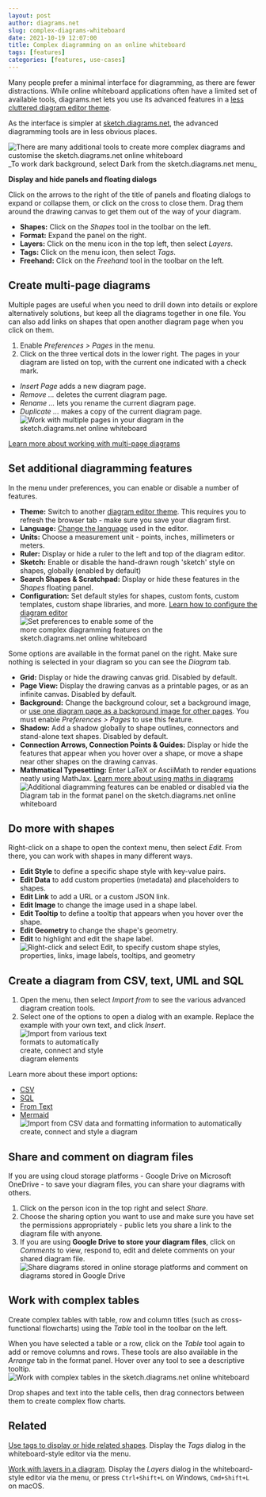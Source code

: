 ```yaml
---
layout: post
author: diagrams.net
slug: complex-diagrams-whiteboard
date: 2021-10-19 12:07:00
title: Complex diagramming on an online whiteboard
tags: [features]
categories: [features, use-cases]
---
```


Many people prefer a minimal interface for diagramming, as there are fewer distractions. While online whiteboard applications often have a limited set of available tools, diagrams.net lets you use its advanced features in a [less cluttered diagram editor theme](/blog/sketch-online-whiteboard.html).

As the interface is simpler at [sketch.diagrams.net](https://sketch.diagrams.net/), the advanced diagramming tools are in less obvious places.

<img src="/assets/img/blog/online-whiteboard-additional-tools.png" style="width=100%;max-width:600px;height:auto;" alt="There are many additional tools to create more complex diagrams and customise the sketch.diagrams.net online whiteboard">
<br />_To work dark background, select Dark from the sketch.diagrams.net menu_

**Display and hide panels and floating dialogs**

Click on the arrows to the right of the title of panels and floating dialogs to expand or collapse them, or click on the cross to close them. Drag them around the drawing canvas to get them out of the way of your diagram.

* **Shapes:** Click on the _Shapes_ tool in the toolbar on the left.
* **Format:** Expand the panel on the right. 
* **Layers:** Click on the menu icon in the top left, then select _Layers_. 
* **Tags:** Click on the menu icon, then select _Tags_.
* **Freehand:** Click on the _Freehand_ tool in the toolbar on the left.

## Create multi-page diagrams

Multiple pages are useful when you need to drill down into details or explore alternatively solutions, but keep all the diagrams together in one file. You can also add links on shapes that open another diagram page when you click on them.

1. Enable _Preferences > Pages_ in the menu.
2. Click on the three vertical dots in the lower right. The pages in your diagram are listed on top, with the current one indicated with a check mark. 
* _Insert Page_ adds a new diagram page.
* _Remove ..._ deletes the current diagram page.
* _Rename ..._ lets you rename the current diagram page.
* _Duplicate ..._ makes a copy of the current diagram page.
<br /><img src="/assets/img/blog/online-whiteboard-multi-page-diagram.png" style="width=100%;max-width:400px;height:auto;" alt="Work with multiple pages in your diagram in the sketch.diagrams.net online whiteboard">

[Learn more about working with multi-page diagrams](/blog/multiple-page-diagrams.html)

## Set additional diagramming features

In the menu under preferences, you can enable or disable a number of features.
* **Theme:** Switch to another [diagram editor theme](/blog/diagram-editor-theme.html). This requires you to refresh the browser tab - make sure you save your diagram first.
* **Language:** [Change the language](/blog/translate-diagram.html) used in the editor.
* **Units:** Choose a measurement unit - points, inches, millimeters or meters.
* **Ruler:** Display or hide a ruler to the left and top of the diagram editor.
* **Sketch:** Enable or disable the hand-drawn rough 'sketch' style on shapes, globally (enabled by default)
* **Search Shapes & Scratchpad:** Display or hide these features in the _Shapes_ floating panel. 
* **Configuration:** Set default styles for shapes, custom fonts, custom templates, custom shape libraries, and more. [Learn how to configure the diagram editor](/doc/faq/configure-diagram-editor.html)
<br /><img src="/assets/img/blog/online-whiteboard-preferences.png" style="width=100%;max-width:300px;height:auto;" alt="Set preferences to enable some of the more complex diagramming features on the sketch.diagrams.net online whiteboard">

Some options are available in the format panel on the right. Make sure nothing is selected in your diagram so you can see the _Diagram_ tab. 
* **Grid:** Display or hide the drawing canvas grid. Disabled by default. 
* **Page View:** Display the drawing canvas as a printable pages, or as an infinite canvas. Disabled by default. 
* **Background:** Change the background colour, set a background image, or [use one diagram page as a background image for other pages](/blog/background-pages-diagrams.html). You must enable _Preferences > Pages_ to use this feature. 
* **Shadow:** Add a shadow globally to shape outlines, connectors and stand-alone text shapes. Disabled by default.
* **Connection Arrows, Connection Points & Guides:** Display or hide the features that appear when you hover over a shape, or move a shape near other shapes on the drawing canvas. 
* **Mathmatical Typesetting:** Enter LaTeX or AsciiMath to render equations neatly using MathJax. [Learn more about using maths in diagrams](/blog/maths-in-diagrams.html)
<br /><img src="/assets/img/blog/online-whiteboard-diagram-tab-features.png" style="width=100%;max-width:500px;height:auto;" alt="Additional diagramming features can be enabled or disabled via the Diagram tab in the format panel on the sketch.diagrams.net online whiteboard">

## Do more with shapes

Right-click on a shape to open the context menu, then select _Edit_. From there, you can work with shapes in many different ways.
* **Edit Style** to define a specific shape style with key-value pairs.
* **Edit Data** to add custom properties (metadata) and placeholders to shapes.
* **Edit Link** to add a URL or a custom JSON link.
* **Edit Image** to change the image used in a shape label. 
* **Edit Tooltip** to define a tooltip that appears when you hover over the shape. 
* **Edit Geometry** to change the shape's geometry. 
* **Edit** to highlight and edit the shape label.
<br /><img src="/assets/img/blog/online-whiteboard-context-menu-edit.png" style="width=100%;max-width:500px;height:auto;" alt="Right-click and select Edit, to specify custom shape styles, properties, links, image labels, tooltips, and geometry">

## Create a diagram from CSV, text, UML and SQL

1. Open the menu, then select _Import from_ to see the various advanced diagram creation tools. 
2. Select one of the options to open a dialog with an example. Replace the example with your own text, and click _Insert_. 
<br /><img src="/assets/img/blog/online-whiteboard-import-from-advanced.png" style="width=100%;max-width:200px;height:auto;" alt="Import from various text formats to automatically create, connect and style diagram elements">

Learn more about these import options:
* [CSV](/blog/insert-from-csv.html)
* [SQL](/blog/insert-sql.html)
* [From Text](/blog/insert-from-text.html)
* [Mermaid](/blog/mermaid-diagrams.html)
<br /><img src="/assets/img/blog/online-whiteboard-import-from-csv.gif" style="width=100%;max-width:500px;height:auto;" alt="Import from CSV data and formatting information to automatically create, connect and style a diagram">

## Share and comment on diagram files

If you are using cloud storage platforms - Google Drive on Microsoft OneDrive - to save your diagram files, you can share your diagrams with others. 

1. Click on the person icon in the top right and select _Share_. 
2. Choose the sharing option you want to use and make sure you have set the permissions appropriately - public lets you share a link to the diagram file with anyone.
3. If you are using **Google Drive to store your diagram files**, click on _Comments_ to view, respond to, edit and delete comments on your shared diagram file.
<br /><img src="/assets/img/blog/online-whiteboard-share-comment.png" style="width=100%;max-width:600px;height:auto;" alt="Share diagrams stored in online storage platforms and comment on diagrams stored in Google Drive">

## Work with complex tables

Create complex tables with table, row and column titles (such as cross-functional flowcharts) using the _Table_ tool in the toolbar on the left. 

When you have selected a table or a row, click on the _Table_ tool again to add or remove columns and rows. These tools are also available in the _Arrange_ tab in the format panel. Hover over any tool to see a descriptive tooltip.
<br /><img src="/assets/img/blog/online-whiteboard-add-cross-functional-table.gif" style="width=100%;max-width:600px;height:auto;" alt="Work with complex tables in the sketch.diagrams.net online whiteboard">

Drop shapes and text into the table cells, then drag connectors between them to create complex flow charts. 

## Related

[Use tags to display or hide related shapes](/blog/tags-in-diagrams.html). Display the _Tags_ dialog in the whiteboard-style editor via the menu.

[Work with layers in a diagram](/doc/layers.html). Display the _Layers_ dialog in the whiteboard-style editor via the menu, or press ``Ctrl+Shift+L`` on Windows, ``Cmd+Shift+L`` on macOS. 